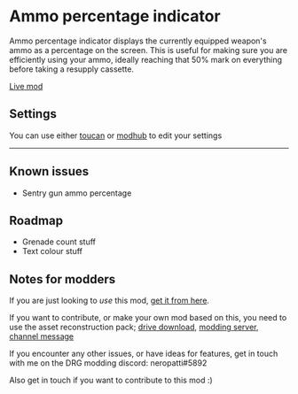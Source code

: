 # Ammo percentage indicator

Ammo percentage indicator displays the currently equipped weapon's ammo as a percentage on the screen.
This is useful for making sure you are efficiently using your ammo, ideally reaching that 50% mark on everything before taking a resupply cassette.

[Live mod](https://mod.io/g/drg/m/ammo-percentage-indicator)

## Settings

You can use either [toucan](https://mod.io/g/drg/m/toucan) or [modhub](https://mod.io/g/drg/m/mod-hub) to edit your settings

---------------------------------

## Known issues

- Sentry gun ammo percentage

## Roadmap

- Grenade count stuff
- Text colour stuff

## Notes for modders

If you are just looking to _use_ this mod, [get it from here](https://mod.io/g/drg/m/ammo-percentage-indicator).

If you want to contribute, or make your own mod based on this, you need to use the asset reconstruction pack; [drive download](https://drive.google.com/file/d/1HL-z5I62FpY6l9Qt2QGnR8ZpHkHyfESQ/view?usp=sharing), [modding server](https://discord.gg/gUw32ayWGt), [channel message](https://discord.com/channels/676880716142739467/883791204930703360/998263940809232507)

If you encounter any other issues, or have ideas for features, get in touch with me on the DRG modding discord: neropatti#5892

Also get in touch if you want to contribute to this mod :)

